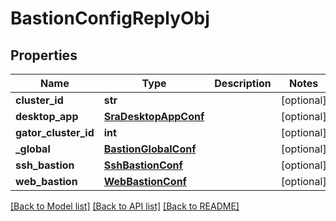 # BastionConfigReplyObj

## Properties
Name | Type | Description | Notes
------------ | ------------- | ------------- | -------------
**cluster_id** | **str** |  | [optional] 
**desktop_app** | [**SraDesktopAppConf**](SraDesktopAppConf.md) |  | [optional] 
**gator_cluster_id** | **int** |  | [optional] 
**_global** | [**BastionGlobalConf**](BastionGlobalConf.md) |  | [optional] 
**ssh_bastion** | [**SshBastionConf**](SshBastionConf.md) |  | [optional] 
**web_bastion** | [**WebBastionConf**](WebBastionConf.md) |  | [optional] 

[[Back to Model list]](../README.md#documentation-for-models) [[Back to API list]](../README.md#documentation-for-api-endpoints) [[Back to README]](../README.md)


